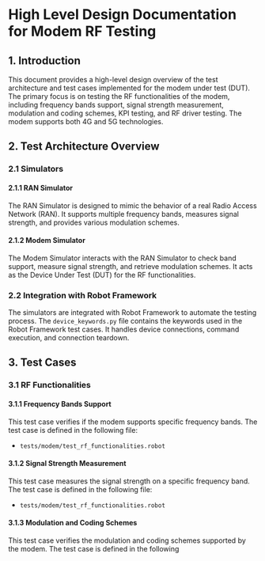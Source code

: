 # High Level Design Documentation for Modem RF Testing

## 1. Introduction

This document provides a high-level design overview of the test architecture and test cases implemented for the modem under test (DUT). The primary focus is on testing the RF functionalities of the modem, including frequency bands support, signal strength measurement, modulation and coding schemes, KPI testing, and RF driver testing. The modem supports both 4G and 5G technologies.

## 2. Test Architecture Overview

### 2.1 Simulators

#### 2.1.1 RAN Simulator
The RAN Simulator is designed to mimic the behavior of a real Radio Access Network (RAN). It supports multiple frequency bands, measures signal strength, and provides various modulation schemes.

#### 2.1.2 Modem Simulator
The Modem Simulator interacts with the RAN Simulator to check band support, measure signal strength, and retrieve modulation schemes. It acts as the Device Under Test (DUT) for the RF functionalities.

### 2.2 Integration with Robot Framework

The simulators are integrated with Robot Framework to automate the testing process. The `device_keywords.py` file contains the keywords used in the Robot Framework test cases. It handles device connections, command execution, and connection teardown.

## 3. Test Cases

### 3.1 RF Functionalities

#### 3.1.1 Frequency Bands Support
This test case verifies if the modem supports specific frequency bands. The test case is defined in the following file:
- `tests/modem/test_rf_functionalities.robot`

#### 3.1.2 Signal Strength Measurement
This test case measures the signal strength on a specific frequency band. The test case is defined in the following file:
- `tests/modem/test_rf_functionalities.robot`

#### 3.1.3 Modulation and Coding Schemes
This test case verifies the modulation and coding schemes supported by the modem. The test case is defined in the following